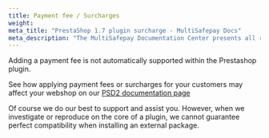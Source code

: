 ```yaml
---
title: Payment fee / Surcharges
weight:
meta_title: "PrestaShop 1.7 plugin surcharge - MultiSafepay Docs"
meta_description: "The MultiSafepay Documentation Center presents all relevant information about our Plugins and API. You can also find support pages for Payment Methods, Tools and General Questions as well as the contact details of our Support and Integration Teams."
---
```


Adding a payment fee is not automatically supported within the Prestashop plugin.

See how applying payment fees or surcharges for your customers may affect your webshop on our [PSD2 documentation page](/faq/psd2)

Of course we do our best to support and assist you. However, when we investigate or reproduce on the core of a plugin, we cannot guarantee perfect compatibility when installing an external package.
